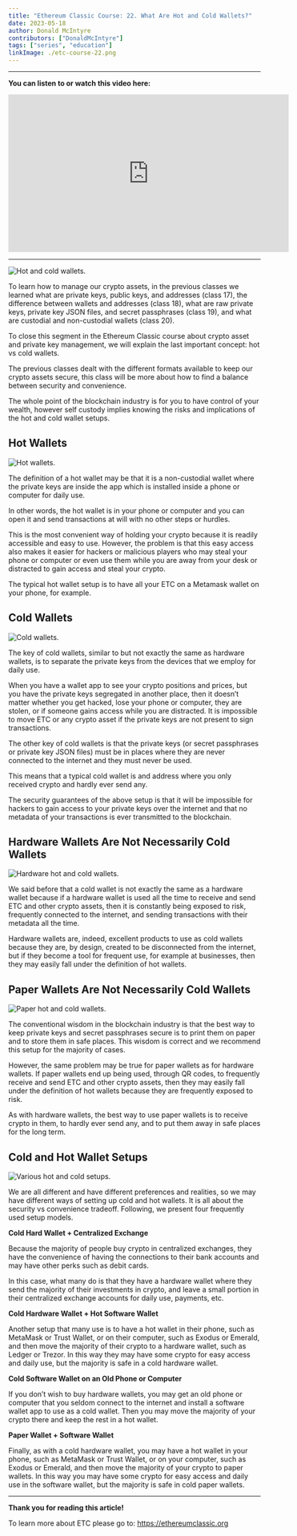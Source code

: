 ```yaml
---
title: "Ethereum Classic Course: 22. What Are Hot and Cold Wallets?"
date: 2023-05-18
author: Donald McIntyre
contributors: ["DonaldMcIntyre"]
tags: ["series", "education"]
linkImage: ./etc-course-22.png
---
```


---
**You can listen to or watch this video here:**

<iframe width="560" height="315" src="https://www.youtube.com/embed/6pwLR-0H3Jw" title="YouTube video player" frameborder="0" allow="accelerometer; autoplay; clipboard-write; encrypted-media; gyroscope; picture-in-picture; web-share" allowfullscreen></iframe>

---

![Hot and cold wallets.](./1.png)

To learn how to manage our crypto assets, in the previous classes we learned what are private keys, public keys, and addresses (class 17), the difference between wallets and addresses (class 18), what are raw private keys, private key JSON files, and secret passphrases (class 19), and what are custodial and non-custodial wallets (class 20).

To close this segment in the Ethereum Classic course about crypto asset and private key management, we will explain the last important concept: hot vs cold wallets.

The previous classes dealt with the different formats available to keep our crypto assets secure, this class will be more about how to find a balance between security and convenience.

The whole point of the blockchain industry is for you to have control of your wealth, however self custody implies knowing the risks and implications of the hot and cold wallet setups.

## Hot Wallets

![Hot wallets.](./2.png)

The definition of a hot wallet may be that it is a non-custodial wallet where the private keys are inside the app which is installed inside a phone or computer for daily use.

In other words, the hot wallet is in your phone or computer and you can open it and send transactions at will with no other steps or hurdles.

This is the most convenient way of holding your crypto because it is readily accessible and easy to use. However, the problem is that this easy access also makes it easier for hackers or malicious players who may steal your phone or computer or even use them while you are away from your desk or distracted to gain access and steal your crypto.

The typical hot wallet setup is to have all your ETC on a Metamask wallet on your phone, for example.

## Cold Wallets

![Cold wallets.](./3.png)

The key of cold wallets, similar to but not exactly the same as hardware wallets, is to separate the private keys from the devices that we employ for daily use.

When you have a wallet app to see your crypto positions and prices, but you have the private keys segregated in another place, then it doesn’t matter whether you get hacked, lose your phone or computer, they are stolen, or if someone gains access while you are distracted. It is impossible to move ETC or any crypto asset if the private keys are not present to sign transactions.

The other key of cold wallets is that the private keys (or secret passphrases or private key JSON files) must be in places where they are never connected to the internet and they must never be used.

This means that a typical cold wallet is and address where you only received crypto and hardly ever send any.

The security guarantees of the above setup is that it will be impossible for hackers to gain access to your private keys over the internet and that no metadata of your transactions is ever transmitted to the blockchain.

## Hardware Wallets Are Not Necessarily Cold Wallets

![Hardware hot and cold wallets.](./4.png)

We said before that a cold wallet is not exactly the same as a hardware wallet because if a hardware wallet is used all the time to receive and send ETC and other crypto assets, then it is constantly being exposed to risk, frequently connected to the internet, and sending transactions with their metadata all the time.

Hardware wallets are, indeed, excellent products to use as cold wallets because they are, by design, created to be disconnected from the internet, but if they become a tool for frequent use, for example at businesses, then they may easily fall under the definition of hot wallets.  

## Paper Wallets Are Not Necessarily Cold Wallets

![Paper hot and cold wallets.](./5.png)

The conventional wisdom in the blockchain industry is that the best way to keep private keys and secret passphrases secure is to print them on paper and to store them in safe places. This wisdom is correct and we recommend this setup for the majority of cases. 

However, the same problem may be true for paper wallets as for hardware wallets. If paper wallets end up being used, through QR codes, to frequently receive and send ETC and other crypto assets, then they may easily fall under the definition of hot wallets because they are frequently exposed to risk.

As with hardware wallets, the best way to use paper wallets is to receive crypto in them, to hardly ever send any, and to put them away in safe places for the long term.

## Cold and Hot Wallet Setups

![Various hot and cold setups.](./6.png)

We are all different and have different preferences and realities, so we may have different ways of setting up cold and hot wallets. It is all about the security vs convenience tradeoff. Following, we present four frequently used setup models.

**Cold Hard Wallet + Centralized Exchange**

Because the majority of people buy crypto in centralized exchanges, they have the convenience of having the connections to their bank accounts and may have other perks such as debit cards. 

In this case, what many do is that they have a hardware wallet where they send the majority of their investments in crypto, and leave a small portion in their centralized exchange accounts for daily use, payments, etc.

**Cold Hardware Wallet + Hot Software Wallet**

Another setup that many use is to have a hot wallet in their phone, such as MetaMask or Trust Wallet, or on their computer, such as Exodus or Emerald, and then move the majority of their crypto to a hardware wallet, such as Ledger or Trezor. In this way they may have some crypto for easy access and daily use, but the majority is safe in a cold hardware wallet.

**Cold Software Wallet on an Old Phone or Computer**

If you don’t wish to buy hardware wallets, you may get an old phone or computer that you seldom connect to the internet and install a software wallet app to use as a cold wallet. Then you may move the majority of your crypto there and keep the rest in a hot wallet.

**Paper Wallet + Software Wallet**

Finally, as with a cold hardware wallet, you may have a hot wallet in your phone, such as MetaMask or Trust Wallet, or on your computer, such as Exodus or Emerald, and then move the majority of your crypto to paper wallets. In this way you may have some crypto for easy access and daily use in the software wallet, but the majority is safe in cold paper wallets.

---

**Thank you for reading this article!**

To learn more about ETC please go to: https://ethereumclassic.org
